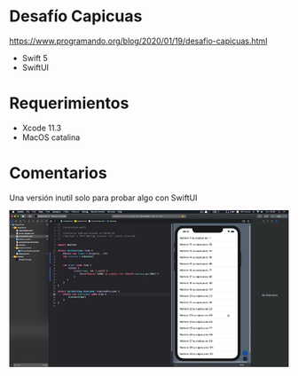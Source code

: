 # Desafío Capicuas

https://www.programando.org/blog/2020/01/19/desafio-capicuas.html

* Swift 5
* SwiftUI

# Requerimientos
* Xcode 11.3
* MacOS catalina

# Comentarios

Una versión inutil solo para probar algo con SwiftUI

![Demo](capicua-gif.gif)


